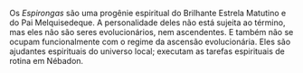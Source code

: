 ﻿Os <em>Espirongas</em> são uma progênie espiritual do Brilhante Estrela Matutino e do Pai Melquisedeque. A personalidade deles não está sujeita ao término, mas eles não são seres evolucionários, nem ascendentes. E também não se ocupam funcionalmente com o regime da ascensão evolucionária. Eles são ajudantes espirituais do universo local; executam as tarefas espirituais de rotina em Nébadon.